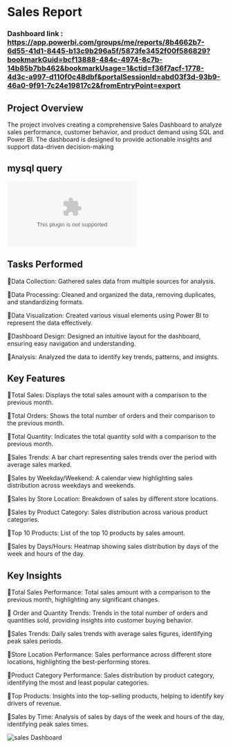 # Sales Report 
### Dashboard link : https://app.powerbi.com/groups/me/reports/8b4662b7-6d55-41d1-8445-b13c9b296a5f/5873fe3452f00f586829?bookmarkGuid=bcf13888-484c-4974-8c7b-14b85b7bb462&bookmarkUsage=1&ctid=f36f7acf-1778-4d3c-a997-d110f0c48dbf&portalSessionId=abd03f3d-93b9-46a0-9f91-7c24e19817c2&fromEntryPoint=export

## Project Overview

The project involves creating a comprehensive Sales Dashboard to analyze sales performance, customer behavior, and product demand using SQL and Power BI. The dashboard is designed to provide actionable insights and support data-driven decision-making

## mysql query
![mysql](https://github.com/Haruharun/sales_Report/blob/67d065fcd3c3836dc5f1f207f407338cc18dcd46/MY%20SQL%20Queries.docx)

## Tasks Performed

 🔺Data Collection: Gathered sales data from multiple sources for analysis.

 🔺Data Processing: Cleaned and organized the data, removing duplicates, and standardizing formats.

 🔺Data Visualization: Created various visual elements using Power BI to represent the data effectively.

 🔺Dashboard Design: Designed an intuitive layout for the dashboard, ensuring easy navigation and understanding.

 🔺Analysis: Analyzed the data to identify key trends, patterns, and insights.

## Key Features


 🔺Total Sales: Displays the total sales amount with a comparison to the previous month.

 🔺Total Orders: Shows the total number of orders and their comparison to the previous month.

 🔺Total Quantity: Indicates the total quantity sold with a comparison to the previous month.

 🔺Sales Trends: A bar chart representing sales trends over the period with average sales marked.

 🔺Sales by Weekday/Weekend: A calendar view highlighting sales distribution across weekdays and weekends.

 🔺Sales by Store Location: Breakdown of sales by different store locations.

 🔺Sales by Product Category: Sales distribution across various product categories.

 🔺Top 10 Products: List of the top 10 products by sales amount.

 🔺Sales by Days/Hours: Heatmap showing sales distribution by days of the week and hours of the day.

## Key Insights


 🔺Total Sales Performance: Total sales amount with a comparison to the previous month, highlighting any significant changes.

 🔺 Order and Quantity Trends: Trends in the total number of orders and quantities sold, providing insights into customer buying behavior.

 🔺Sales Trends: Daily sales trends with average sales figures, identifying peak sales periods.

 🔺Store Location Performance: Sales performance across different store locations, highlighting the best-performing stores.

 🔺Product Category Performance: Sales distribution by product category, identifying the most and least popular categories.

 🔺Top Products: Insights into the top-selling products, helping to identify key drivers of revenue.

 🔺Sales by Time: Analysis of sales by days of the week and hours of the day, identifying peak sales times.

![sales Dashboard](https://github.com/Haruharun/sales_Report/blob/d6fec5868d714301fed05a577d9a18a3eadaf5bd/Screenshot%202025-03-08%20133125.png)

